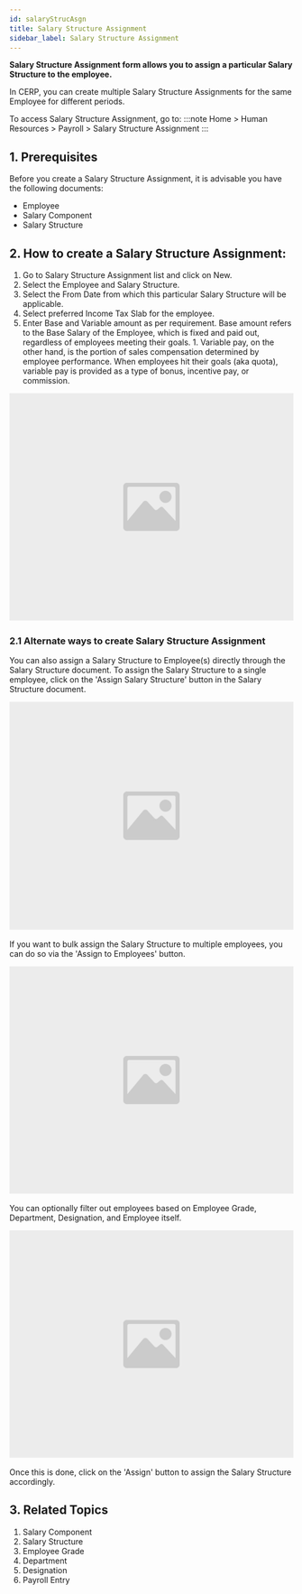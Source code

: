 ```yaml
---
id: salaryStrucAsgn
title: Salary Structure Assignment
sidebar_label: Salary Structure Assignment
---
```


**Salary Structure Assignment form allows you to assign a particular Salary Structure to the employee.**

In CERP, you can create multiple Salary Structure Assignments for the same Employee for different periods.

To access Salary Structure Assignment, go to:
:::note
Home > Human Resources > Payroll > Salary Structure Assignment
:::

## 1. Prerequisites

Before you create a Salary Structure Assignment, it is advisable you have the following documents:

- Employee
- Salary Component
- Salary Structure

## 2. How to create a Salary Structure Assignment:

1. Go to Salary Structure Assignment list and click on New.
1. Select the Employee and Salary Structure.
1. Select the From Date from which this particular Salary Structure will be applicable.
1. Select preferred Income Tax Slab for the employee.
1. Enter Base and Variable amount as per requirement. Base amount refers to the Base Salary of the Employee, which is fixed and paid out, regardless of employees meeting their goals. 1. Variable pay, on the other hand, is the portion of sales compensation determined by employee performance. When employees hit their goals (aka quota), variable pay is provided as a type of bonus, incentive pay, or commission.

![image](images/image.jpg)

### 2.1 Alternate ways to create Salary Structure Assignment

You can also assign a Salary Structure to Employee(s) directly through the Salary Structure document. To assign the Salary Structure to a single employee, click on the 'Assign Salary Structure' button in the Salary Structure document.

![image](images/image.jpg)

If you want to bulk assign the Salary Structure to multiple employees, you can do so via the 'Assign to Employees' button.

![image](images/image.jpg)

You can optionally filter out employees based on Employee Grade, Department, Designation, and Employee itself.

![image](images/image.jpg)

Once this is done, click on the 'Assign' button to assign the Salary Structure accordingly.

## 3. Related Topics

1. Salary Component
1. Salary Structure
1. Employee Grade
1. Department
1. Designation
1. Payroll Entry
